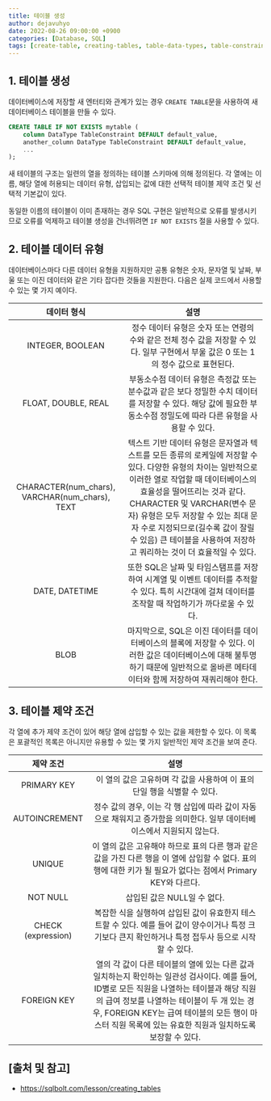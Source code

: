 ```yaml
---
title: 테이블 생성
author: dejavuhyo
date: 2022-08-26 09:00:00 +0900
categories: [Database, SQL]
tags: [create-table, creating-tables, table-data-types, table-constraints, 테이블-생성, 테이블-데이터-형식, 테이블-제약-조건]
---
```


## 1. 테이블 생성
데이터베이스에 저장할 새 엔터티와 관계가 있는 경우 `CREATE TABLE`문을 사용하여 새 데이터베이스 테이블을 만들 수 있다.

```sql
CREATE TABLE IF NOT EXISTS mytable (
    column DataType TableConstraint DEFAULT default_value,
    another_column DataType TableConstraint DEFAULT default_value,
    ...
);
```

새 테이블의 구조는 일련의 열을 정의하는 테이블 스키마에 의해 정의된다. 각 열에는 이름, 해당 열에 허용되는 데이터 유형, 삽입되는 값에 대한 선택적 테이블 제약 조건 및 선택적 기본값이 있다.

동일한 이름의 테이블이 이미 존재하는 경우 SQL 구현은 일반적으로 오류를 발생시키므로 오류를 억제하고 테이블 생성을 건너뛰려면 `IF NOT EXISTS` 절을 사용할 수 있다.

## 2. 테이블 데이터 유형
데이터베이스마다 다른 데이터 유형을 지원하지만 공통 유형은 숫자, 문자열 및 날짜, 부울 또는 이진 데이터와 같은 기타 잡다한 것들을 지원한다. 다음은 실제 코드에서 사용할 수 있는 몇 가지 예이다.

| 데이터 형식 | 설명 |
|:-----:|:-----:|
| INTEGER, BOOLEAN | 정수 데이터 유형은 숫자 또는 연령의 수와 같은 전체 정수 값을 저장할 수 있다. 일부 구현에서 부울 값은 0 또는 1의 정수 값으로 표현된다. |
| FLOAT, DOUBLE, REAL | 부동소수점 데이터 유형은 측정값 또는 분수값과 같은 보다 정밀한 수치 데이터를 저장할 수 있다. 해당 값에 필요한 부동소수점 정밀도에 따라 다른 유형을 사용할 수 있다. |
| CHARACTER(num_chars), VARCHAR(num_chars), TEXT | 텍스트 기반 데이터 유형은 문자열과 텍스트를 모든 종류의 로케일에 저장할 수 있다. 다양한 유형의 차이는 일반적으로 이러한 열로 작업할 때 데이터베이스의 효율성을 떨어뜨리는 것과 같다. CHARACTER 및 VARCHAR(변수 문자) 유형은 모두 저장할 수 있는 최대 문자 수로 지정되므로(길수록 값이 잘릴 수 있음) 큰 테이블을 사용하여 저장하고 쿼리하는 것이 더 효율적일 수 있다. |
| DATE, DATETIME | 또한 SQL은 날짜 및 타임스탬프를 저장하여 시계열 및 이벤트 데이터를 추적할 수 있다. 특히 시간대에 걸쳐 데이터를 조작할 때 작업하기가 까다로울 수 있다. |
| BLOB | 마지막으로, SQL은 이진 데이터를 데이터베이스의 블록에 저장할 수 있다. 이러한 값은 데이터베이스에 대해 불투명하기 때문에 일반적으로 올바른 메타데이터와 함께 저장하여 재쿼리해야 한다. |

## 3. 테이블 제약 조건
각 열에 추가 제약 조건이 있어 해당 열에 삽입할 수 있는 값을 제한할 수 있다. 이 목록은 포괄적인 목록은 아니지만 유용할 수 있는 몇 가지 일반적인 제약 조건을 보여 준다.

| 제약 조건 | 설명 |
|:-----:|:-----:|
| PRIMARY KEY | 이 열의 값은 고유하며 각 값을 사용하여 이 표의 단일 행을 식별할 수 있다. |
| AUTOINCREMENT | 정수 값의 경우, 이는 각 행 삽입에 따라 값이 자동으로 채워지고 증가함을 의미한다. 일부 데이터베이스에서 지원되지 않는다. |
| UNIQUE | 이 열의 값은 고유해야 하므로 표의 다른 행과 같은 값을 가진 다른 행을 이 열에 삽입할 수 없다. 표의 행에 대한 키가 될 필요가 없다는 점에서 Primary KEY와 다르다. |
| NOT NULL | 삽입된 값은 NULL일 수 없다. |
| CHECK (expression) | 복잡한 식을 실행하여 삽입된 값이 유효한지 테스트할 수 있다. 예를 들어 값이 양수이거나 특정 크기보다 큰지 확인하거나 특정 접두사 등으로 시작할 수 있다. |
| FOREIGN KEY | 열의 각 값이 다른 테이블의 열에 있는 다른 값과 일치하는지 확인하는 일관성 검사이다. 예를 들어, ID별로 모든 직원을 나열하는 테이블과 해당 직원의 급여 정보를 나열하는 테이블이 두 개 있는 경우, FOREIGN KEY는 급여 테이블의 모든 행이 마스터 직원 목록에 있는 유효한 직원과 일치하도록 보장할 수 있다. |

## [출처 및 참고]
* <https://sqlbolt.com/lesson/creating_tables>
